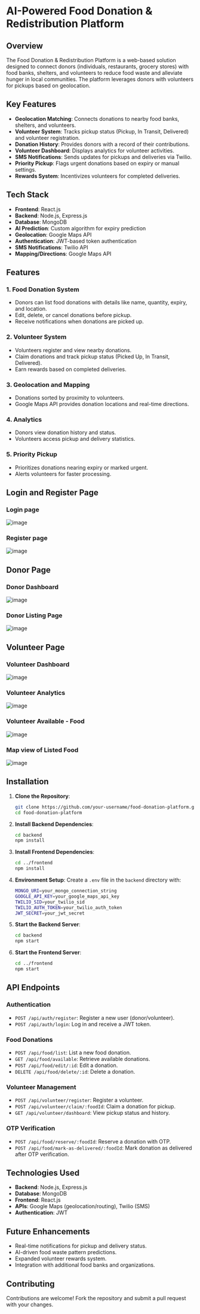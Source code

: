 # AI-Powered Food Donation & Redistribution Platform

## Overview

The Food Donation & Redistribution Platform is a web-based solution designed to connect donors (individuals, restaurants, grocery stores) with food banks, shelters, and volunteers to reduce food waste and alleviate hunger in local communities. The platform leverages donors with volunteers for pickups based on geolocation.

## Key Features

- **Geolocation Matching**: Connects donations to nearby food banks, shelters, and volunteers.
- **Volunteer System**: Tracks pickup status (Pickup, In Transit, Delivered) and volunteer registration.
- **Donation History**: Provides donors with a record of their contributions.
- **Volunteer Dashboard**: Displays analytics for volunteer activities.
- **SMS Notifications**: Sends updates for pickups and deliveries via Twilio.
- **Priority Pickup**: Flags urgent donations based on expiry or manual settings.
- **Rewards System**: Incentivizes volunteers for completed deliveries.

## Tech Stack

- **Frontend**: React.js
- **Backend**: Node.js, Express.js
- **Database**: MongoDB
- **AI Prediction**: Custom algorithm for expiry prediction
- **Geolocation**: Google Maps API
- **Authentication**: JWT-based token authentication
- **SMS Notifications**: Twilio API
- **Mapping/Directions**: Google Maps API

## Features

### 1. Food Donation System

- Donors can list food donations with details like name, quantity, expiry, and location.
- Edit, delete, or cancel donations before pickup.
- Receive notifications when donations are picked up.

### 2. Volunteer System

- Volunteers register and view nearby donations.
- Claim donations and track pickup status (Picked Up, In Transit, Delivered).
- Earn rewards based on completed deliveries.

### 3. Geolocation and Mapping

- Donations sorted by proximity to volunteers.
- Google Maps API provides donation locations and real-time directions.

### 4. Analytics

- Donors view donation history and status.
- Volunteers access pickup and delivery statistics.

### 5. Priority Pickup

- Prioritizes donations nearing expiry or marked urgent.
- Alerts volunteers for faster processing.

## Login and Register Page 

### Login page
![image](https://github.com/user-attachments/assets/ad4c0c69-a523-4721-a30b-683966ca759f)

### Register page
![image](https://github.com/user-attachments/assets/419e71e8-ffde-4ff3-b8ad-2acfe2eadcfc)

## Donor Page



### Donor Dashboard 
![image](https://github.com/user-attachments/assets/e0c1c957-315e-409d-b508-6c7d8229addd)

### Donor Listing Page
![image](https://github.com/user-attachments/assets/ef61bb5f-a923-431a-988e-a94ae8c307a6)



## Volunteer Page 

### Volunteer Dashboard
![image](https://github.com/user-attachments/assets/a086467c-349c-4f16-add5-de2973154d5c)

### Volunteer Analytics
![image](https://github.com/user-attachments/assets/acdf4484-f6cf-49bf-a692-8c27204e1aa6)

### Volunteer Available - Food  
![image](https://github.com/user-attachments/assets/08aeb87d-292d-4de4-af72-e25bbdcff0ba)

### Map view of Listed Food
![image](https://github.com/user-attachments/assets/ad9ccb89-20db-4cea-a26c-40dd65790b42)




## Installation

1. **Clone the Repository**:

   ```bash
   git clone https://github.com/your-username/food-donation-platform.git
   cd food-donation-platform
   ```

2. **Install Backend Dependencies**:

   ```bash
   cd backend
   npm install
   ```

3. **Install Frontend Dependencies**:

   ```bash
   cd ../frontend
   npm install
   ```

4. **Environment Setup**: Create a `.env` file in the `backend` directory with:

   ```bash
   MONGO_URI=your_mongo_connection_string
   GOOGLE_API_KEY=your_google_maps_api_key
   TWILIO_SID=your_twilio_sid
   TWILIO_AUTH_TOKEN=your_twilio_auth_token
   JWT_SECRET=your_jwt_secret
   ```

5. **Start the Backend Server**:

   ```bash
   cd backend
   npm start
   ```

6. **Start the Frontend Server**:

   ```bash
   cd ../frontend
   npm start
   ```

## API Endpoints

### Authentication

- `POST /api/auth/register`: Register a new user (donor/volunteer).
- `POST /api/auth/login`: Log in and receive a JWT token.

### Food Donations

- `POST /api/food/list`: List a new food donation.
- `GET /api/food/available`: Retrieve available donations.
- `POST /api/food/edit/:id`: Edit a donation.
- `DELETE /api/food/delete/:id`: Delete a donation.

### Volunteer Management

- `POST /api/volunteer/register`: Register a volunteer.
- `POST /api/volunteer/claim/:foodId`: Claim a donation for pickup.
- `GET /api/volunteer/dashboard`: View pickup status and history.

### OTP Verification

- `POST /api/food/reserve/:foodId`: Reserve a donation with OTP.
- `POST /api/food/mark-as-delivered/:foodId`: Mark donation as delivered after OTP verification.

## Technologies Used

- **Backend**: Node.js, Express.js
- **Database**: MongoDB
- **Frontend**: React.js
- **APIs**: Google Maps (geolocation/routing), Twilio (SMS)
- **Authentication**: JWT

## Future Enhancements

- Real-time notifications for pickup and delivery status.
- AI-driven food waste pattern predictions.
- Expanded volunteer rewards system.
- Integration with additional food banks and organizations.

## Contributing

Contributions are welcome! Fork the repository and submit a pull request with your changes.
